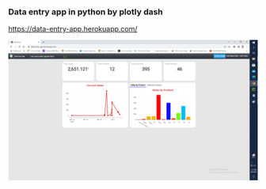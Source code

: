### Data entry app in python by plotly dash ###
https://data-entry-app.herokuapp.com/

![](Untitled.png)
